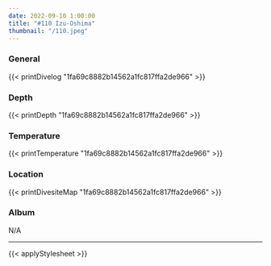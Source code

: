 ```yaml
---
date: 2022-09-10 1:00:00
title: "#110 Izu-Oshima"
thumbnail: "/110.jpeg"
---
```


### General

{{< printDivelog "1fa69c8882b14562a1fc817ffa2de966" >}}

### Depth

{{< printDepth "1fa69c8882b14562a1fc817ffa2de966" >}}

### Temperature

{{< printTemperature "1fa69c8882b14562a1fc817ffa2de966" >}}

### Location

{{< printDivesiteMap "1fa69c8882b14562a1fc817ffa2de966" >}}

### Album

N/A

---

{{< applyStylesheet >}}
